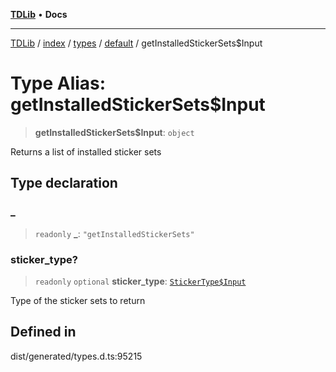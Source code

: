 [**TDLib**](../../../../../../README.md) • **Docs**

***

[TDLib](../../../../../../modules.md) / [index](../../../../../README.md) / [types](../../../README.md) / [default](../README.md) / getInstalledStickerSets$Input

# Type Alias: getInstalledStickerSets$Input

> **getInstalledStickerSets$Input**: `object`

Returns a list of installed sticker sets

## Type declaration

### \_

> `readonly` **\_**: `"getInstalledStickerSets"`

### sticker\_type?

> `readonly` `optional` **sticker\_type**: [`StickerType$Input`](StickerType$Input.md)

Type of the sticker sets to return

## Defined in

dist/generated/types.d.ts:95215
